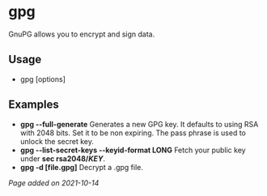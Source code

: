 # gpg
GnuPG allows you to encrypt and sign data.

## Usage
- gpg [options]

## Examples
- **gpg --full-generate** Generates a new GPG key. It defaults to using RSA with 2048 bits. Set it to be non expiring. The pass phrase is used to unlock the secret key.
- **gpg --list-secret-keys --keyid-format LONG** Fetch your public key under **sec rsa2048/*KEY***.
- **gpg -d [file.gpg]** Decrypt a .gpg file.

*Page added on 2021-10-14*

